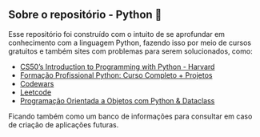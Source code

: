 ## Sobre o repositório - Python 🐍

Esse repositório foi construído com o intuito de se aprofundar em conhecimento com a linguagem Python, fazendo isso por meio de cursos gratuitos e também sites com problemas para serem solucionados, como:

- [CS50’s Introduction to Programming with Python - Harvard](https://cs50.harvard.edu/python/2022/)
- [Formação Profissional Python: Curso Completo + Projetos](https://www.udemy.com/course/formacao-python/?couponCode=ST3MT200225A)
- [Codewars](https://www.codewars.com/)
- [Leetcode](https://leetcode.com/)
- [Programação Orientada a Objetos com Python & Dataclass](https://www.youtube.com/watch?v=eqBf1TxN5mQ&ab_channel=ProgramadorPython)

Ficando também como um banco de informações para consultar em caso de criação de aplicações futuras.